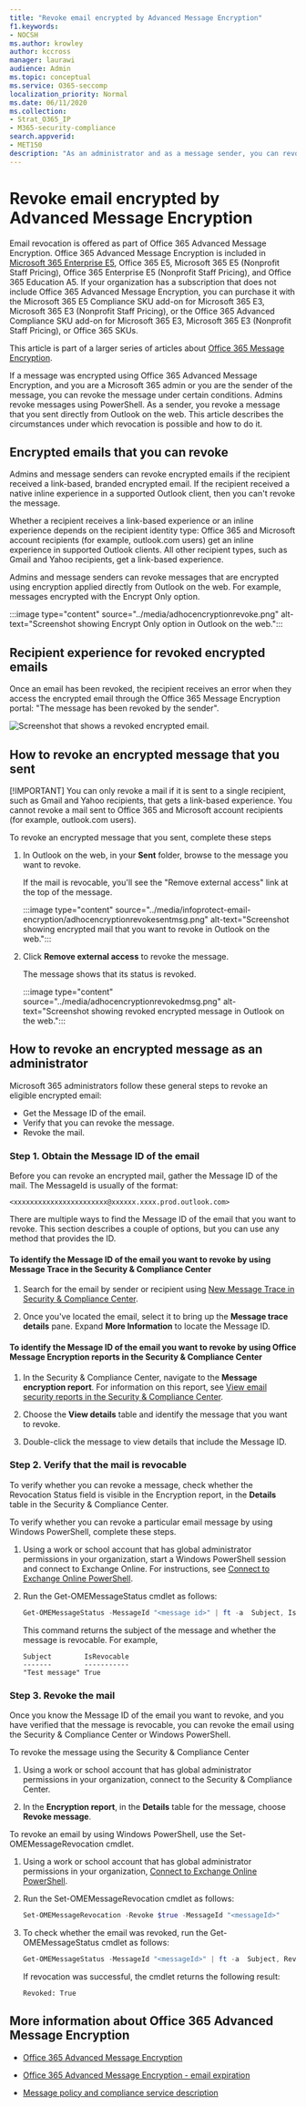 ```yaml
---
title: "Revoke email encrypted by Advanced Message Encryption"
f1.keywords:
- NOCSH
ms.author: krowley
author: kccross
manager: laurawi
audience: Admin
ms.topic: conceptual
ms.service: O365-seccomp
localization_priority: Normal
ms.date: 06/11/2020
ms.collection: 
- Strat_O365_IP
- M365-security-compliance
search.appverid:
- MET150
description: "As an administrator and as a message sender, you can revoke certain emails that were encrypted with Office 365 Advanced Message Encryption."
---
```


# Revoke email encrypted by Advanced Message Encryption

Email revocation is offered as part of Office 365 Advanced Message Encryption. Office 365 Advanced Message Encryption is included in [Microsoft 365 Enterprise E5](https://www.microsoft.com/microsoft-365/enterprise/home), Office 365 E5, Microsoft 365 E5 (Nonprofit Staff Pricing), Office 365 Enterprise E5 (Nonprofit Staff Pricing), and Office 365 Education A5. If your organization has a subscription that does not include Office 365 Advanced Message Encryption, you can purchase it with the Microsoft 365 E5 Compliance SKU add-on for Microsoft 365 E3, Microsoft 365 E3 (Nonprofit Staff Pricing), or the Office 365 Advanced Compliance SKU add-on for Microsoft 365 E3, Microsoft 365 E3 (Nonprofit Staff Pricing), or Office 365 SKUs.

This article is part of a larger series of articles about [Office 365 Message Encryption](ome.md).

If a message was encrypted using Office 365 Advanced Message Encryption, and you are a Microsoft 365 admin or you are the sender of the message, you can revoke the message under certain conditions. Admins revoke messages using PowerShell. As a sender, you revoke a message that you sent directly from Outlook on the web. This article describes the circumstances under which revocation is possible and how to do it.
  
## Encrypted emails that you can revoke

Admins and message senders can revoke encrypted emails if the recipient received a link-based, branded encrypted email. If the recipient received a native inline experience in a supported Outlook client, then you can't revoke the message.

Whether a recipient receives a link-based experience or an inline experience depends on the recipient identity type: Office 365 and Microsoft account recipients (for example, outlook.com users) get an inline experience in supported Outlook clients. All other recipient types, such as Gmail and Yahoo recipients, get a link-based experience.

Admins and message senders can revoke messages that are encrypted using encryption applied directly from Outlook on the web. For example, messages encrypted with the Encrypt Only option.

:::image type="content" source="../media/adhocencryptionrevoke.png" alt-text="Screenshot showing Encrypt Only option in Outlook on the web.":::

## Recipient experience for revoked encrypted emails

Once an email has been revoked, the recipient receives an error when they access the encrypted email through the Office 365 Message Encryption portal: "The message has been revoked by the sender".

![Screenshot that shows a revoked encrypted email.](../media/revoked-encrypted-email.png)

## How to revoke an encrypted message that you sent

[!IMPORTANT] You can only revoke a mail if it is sent to a single recipient, such as Gmail and Yahoo recipients, that gets a link-based experience.  You cannot revoke a mail sent to Office 365 and Microsoft account recipients (for example, outlook.com users). 

To revoke an encrypted message that you sent, complete these steps

1. In Outlook on the web, in your **Sent** folder, browse to the message you want to revoke.

   If the mail is revocable, you'll see the "Remove external access" link at the top of the message.

    :::image type="content" source="../media/infoprotect-email-encryption/adhocencryptionrevokesentmsg.png" alt-text="Screenshot showing encrypted mail that you want to revoke in Outlook on the web.":::

2. Click **Remove external access** to revoke the message.

   The message shows that its status is revoked.

   :::image type="content" source="../media/adhocencryptionrevokedmsg.png" alt-text="Screenshot showing revoked encrypted message in Outlook on the web.":::

## How to revoke an encrypted message as an administrator

Microsoft 365 administrators follow these general steps to revoke an eligible encrypted email:

- Get the Message ID of the email.
- Verify that you can revoke the message.
- Revoke the mail.

### Step 1. Obtain the Message ID of the email

Before you can revoke an encrypted mail, gather the Message ID of the mail. The MessageId is usually of the format:

`<xxxxxxxxxxxxxxxxxxxxxxx@xxxxxx.xxxx.prod.outlook.com>`  

There are multiple ways to find the Message ID of the email that you want to revoke. This section describes a couple of options, but you can use any method that provides the ID.

#### To identify the Message ID of the email you want to revoke by using Message Trace in the Security &amp; Compliance Center

1. Search for the email by sender or recipient using [New Message Trace in Security & Compliance Center](https://blogs.technet.microsoft.com/exchange/2018/05/02/new-message-trace-in-office-365-security-compliance-center/).

2. Once you've located the email, select it to bring up the **Message trace details** pane. Expand **More Information** to locate the Message ID.

#### To identify the Message ID of the email you want to revoke by using Office Message Encryption reports in the Security &amp; Compliance Center

1. In the Security &amp; Compliance Center, navigate to the **Message encryption report**. For information on this report, see [View email security reports in the Security &amp; Compliance Center](../security/office-365-security/view-email-security-reports.md).

2. Choose the **View details** table and identify the message that you want to revoke.

3. Double-click the message to view details that include the Message ID.

### Step 2. Verify that the mail is revocable

To verify whether you can revoke a message, check whether the Revocation Status field is visible in the Encryption report, in the **Details** table in the Security &amp; Compliance Center.

To verify whether you can revoke a particular email message by using Windows PowerShell, complete these steps.

1. Using a work or school account that has global administrator permissions in your organization, start a Windows PowerShell session and connect to Exchange Online. For instructions, see [Connect to Exchange Online PowerShell](https://aka.ms/exopowershell).

2. Run the Get-OMEMessageStatus cmdlet as follows:

     ```powershell
     Get-OMEMessageStatus -MessageId "<message id>" | ft -a  Subject, IsRevocable
     ```

   This command returns the subject of the message and whether the message is revocable. For example,

     ```text
     Subject        IsRevocable
     -------        -----------
     "Test message" True
     ```

### Step 3. Revoke the mail

Once you know the Message ID of the email you want to revoke, and you have verified that the message is revocable, you can revoke the email using the Security &amp; Compliance Center or Windows PowerShell.

To revoke the message using the Security &amp; Compliance Center

1. Using a work or school account that has global administrator permissions in your organization, connect to the Security & Compliance Center.

2. In the **Encryption report**, in the **Details** table for the message, choose **Revoke message**.

To revoke an email by using Windows PowerShell, use the Set-OMEMessageRevocation cmdlet.

1. Using a work or school account that has global administrator permissions in your organization, [Connect to Exchange Online PowerShell](https://aka.ms/exopowershell).

2. Run the Set-OMEMessageRevocation cmdlet as follows:

    ```powershell
    Set-OMEMessageRevocation -Revoke $true -MessageId "<messageId>"
    ```

3. To check whether the email was revoked, run the Get-OMEMessageStatus cmdlet as follows:

    ```powershell
    Get-OMEMessageStatus -MessageId "<messageId>" | ft -a  Subject, Revoked
    ```

    If revocation was successful, the cmdlet returns the following result:  

     ```text
     Revoked: True
     ```

## More information about Office 365 Advanced Message Encryption

- [Office 365 Advanced Message Encryption](ome-advanced-message-encryption.md)

- [Office 365 Advanced Message Encryption - email expiration](ome-advanced-expiration.md)

- [Message policy and compliance service description](https://docs.microsoft.com/office365/servicedescriptions/exchange-online-service-description/message-policy-and-compliance)
